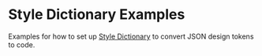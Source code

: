 # Style Dictionary Examples

Examples for how to set up [Style Dictionary](https://amzn.github.io/style-dictionary) to convert JSON design tokens to code.
